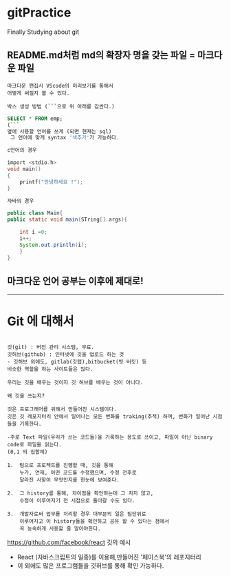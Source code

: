 # gitPractice

Finally Studying about git

## README.md처럼 md의 확장자 명을 갖는 파일 = 마크다운 파일

    마크다운 편집시 VScode의 미리보기를 통해서
    어떻게 써질지 볼 수 있다.

````
박스 생성 방법 (```으로 위 아래를 감싼다.)
````

````sql //이렇게 박스 옆에 쓰고싶은 랭귀지 쓰면 박스 안에서 systax 가능
SELECT * FROM emp;
(```
옆에 사용할 언어를 쓰게 (되면 현재는 sql)
 그 언어에 맞게 syntax '색추가'가 가능하다.
````

```C
c언어의 경우

import <stdio.h>
void main()
{
    printf("안녕하세요 !");
}
```

```java
자바의 경우

public class Main{
public static void main(STring[] args){

    int i =0;
    i++;
    System.out.println(i);
    }
}
```

## 마크다운 언어 공부는 이후에 제대로!

---

# Git 에 대해서

```

깃(git) : 버전 관리 시스템, 무료.
깃허브(github) : 인터넷에 깃을 업로드 하는 것
- 깃허브 외에도, gitlab(깃랩),bitbucket(빗 버킷) 등
비슷한 역할을 하는 사이트들은 많다.

우리는 깃을 배우는 것이지 깃 허브를 배우는 것이 아니다.
```

```
왜 깃을 쓰는지?

깃은 프로그래머를 위해서 만들어진 시스템이다.
깃은 깃 레포지터리 안에서 일어나는 모든 변화를 traking(추적) 하며, 변화가 일어난 시점들을 기록한다.

-주로 Text 파일(우리가 쓰는 코드들)을 기록하는 용도로 쓰이고, 파일이 아닌 binary code로 파일을 읽는다.
(0,1 의 집합체)

1.  팀으로 프로젝트를 진행할 때, 깃을 통해
    누가, 언제, 어떤 코드를 수정했으며, 수정 전후로
    달라진 사항이 무엇인지를 한눈에 보여준다.

2.  그 history를 통해, 차이점을 확인하는데 그 치지 않고,
    수정이 이루어지기 전 시점으로 돌아갈 수도 있다.

3.  개발자로써 업무를 처리할 경우 대부분의 일은 팀단위로
    이루어지고 이 history들을 확인하고 공유 할 수 있다는 점에서
    꼭 능숙하게 사용할 줄 알아야한다.
```

https://github.com/facebook/react 깃의 예시

- React (자바스크립트의 일종)를 이용해,만들어진 '페이스북'의 레포지터리
- 이 외에도 많은 프로그램들을 깃허브를 통해 확인 가능하다.
